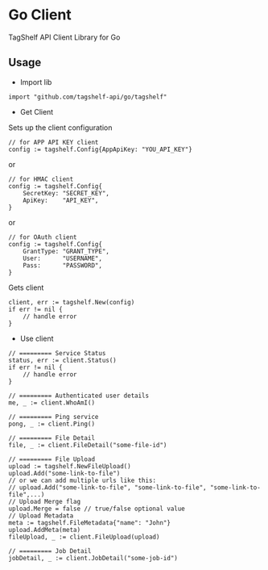 # Go Client

TagShelf API Client Library for Go

## Usage

-   Import lib

```
import "github.com/tagshelf-api/go/tagshelf"
```

-   Get Client

Sets up the client configuration

```
// for APP API KEY client
config := tagshelf.Config{AppApiKey: "YOU_API_KEY"}
```

or

```
// for HMAC client
config := tagshelf.Config{
	SecretKey: "SECRET_KEY",
	ApiKey:    "API_KEY",
}
```

or

```
// for OAuth client
config := tagshelf.Config{
	GrantType: "GRANT_TYPE",
	User:      "USERNAME",
	Pass:      "PASSWORD",
}
```

Gets client

```
client, err := tagshelf.New(config)
if err != nil {
	// handle error
}
```

-   Use client

```
// ========= Service Status
status, err := client.Status()
if err != nil {
	// handle error
}

// ========= Authenticated user details
me, _ := client.WhoAmI()

// ========= Ping service
pong, _ := client.Ping()

// ========= File Detail
file, _ := client.FileDetail("some-file-id")

// ========= File Upload
upload := tagshelf.NewFileUpload()
upload.Add("some-link-to-file")
// or we can add multiple urls like this:
// upload.Add("some-link-to-file", "some-link-to-file", "some-link-to-file",...)
// Upload Merge flag
upload.Merge = false // true/false optional value
// Upload Metadata
meta := tagshelf.FileMetadata{"name": "John"}
upload.AddMeta(meta)
fileUpload, _ := client.FileUpload(upload)

// ========= Job Detail
jobDetail, _ := client.JobDetail("some-job-id")
```
